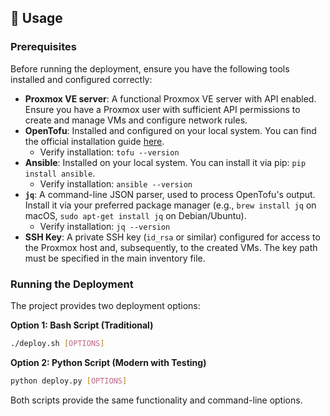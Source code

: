 ## 🚀 Usage

### Prerequisites

Before running the deployment, ensure you have the following tools installed and configured correctly:

-   **Proxmox VE server**: A functional Proxmox VE server with API enabled. Ensure you have a Proxmox user with sufficient API permissions to create and manage VMs and configure network rules.
-   **OpenTofu**: Installed and configured on your local system. You can find the official installation guide [here](https://opentofu.org/docs/cli/install/).
    -   Verify installation: `tofu --version`
-   **Ansible**: Installed on your local system. You can install it via pip: `pip install ansible`.
    -   Verify installation: `ansible --version`
-   **`jq`**: A command-line JSON parser, used to process OpenTofu's output. Install it via your preferred package manager (e.g., `brew install jq` on macOS, `sudo apt-get install jq` on Debian/Ubuntu).
    -   Verify installation: `jq --version`
-   **SSH Key**: A private SSH key (`id_rsa` or similar) configured for access to the Proxmox host and, subsequently, to the created VMs. The key path must be specified in the main inventory file.

### Running the Deployment

The project provides two deployment options:

**Option 1: Bash Script (Traditional)**
```bash
./deploy.sh [OPTIONS]
```

**Option 2: Python Script (Modern with Testing)**
```bash
python deploy.py [OPTIONS]
```

Both scripts provide the same functionality and command-line options.
